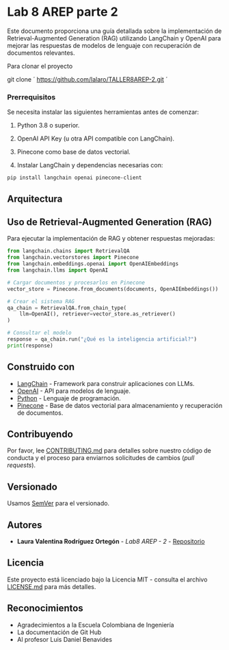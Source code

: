 # Lab 8 AREP parte 2

Este documento proporciona una guía detallada sobre la implementación de Retrieval-Augmented Generation (RAG) utilizando LangChain y OpenAI para mejorar las respuestas de modelos de lenguaje con recuperación de documentos relevantes.

Para clonar el proyecto 

git clone  ´ https://github.com/lalaro/TALLER8AREP-2.git ´

### Prerrequisitos

Se necesita instalar las siguientes herramientas antes de comenzar:

1. Python 3.8 o superior.

2. OpenAI API Key (u otra API compatible con LangChain).

3. Pinecone como base de datos vectorial.

3. Instalar LangChain y dependencias necesarias con:

` pip install langchain openai pinecone-client `

## Arquitectura



## Uso de Retrieval-Augmented Generation (RAG)

Para ejecutar la implementación de RAG y obtener respuestas mejoradas:

```python
from langchain.chains import RetrievalQA
from langchain.vectorstores import Pinecone
from langchain.embeddings.openai import OpenAIEmbeddings
from langchain.llms import OpenAI

# Cargar documentos y procesarlos en Pinecone
vector_store = Pinecone.from_documents(documents, OpenAIEmbeddings())

# Crear el sistema RAG
qa_chain = RetrievalQA.from_chain_type(
    llm=OpenAI(), retriever=vector_store.as_retriever()
)

# Consultar el modelo
response = qa_chain.run("¿Qué es la inteligencia artificial?")
print(response)
```

## Construido con

* [LangChain]() - Framework para construir aplicaciones con LLMs.
* [OpenAI](https://platform.openai.com/docs/concepts) - API para modelos de lenguaje.
* [Python](https://docs.python.org/3/) - Lenguaje de programación.
* [Pinecone]() - Base de datos vectorial para almacenamiento y recuperación de documentos.

## Contribuyendo

Por favor, lee [CONTRIBUTING.md](https://gist.github.com/PurpleBooth/b24679402957c63ec426) para detalles sobre nuestro código de conducta y el proceso para enviarnos solicitudes de cambios (*pull requests*).

## Versionado

Usamos [SemVer](http://semver.org/) para el versionado.

## Autores

* **Laura Valentina Rodríguez Ortegón** - *Lab8 AREP - 2* - [Repositorio](https://github.com/lalaro/TALLER8AREP-2.git)

## Licencia

Este proyecto está licenciado bajo la Licencia MIT - consulta el archivo [LICENSE.md](LICENSE.md) para más detalles.

## Reconocimientos

* Agradecimientos a la Escuela Colombiana de Ingeniería
* La documentación de Git Hub
* Al profesor Luis Daniel Benavides
